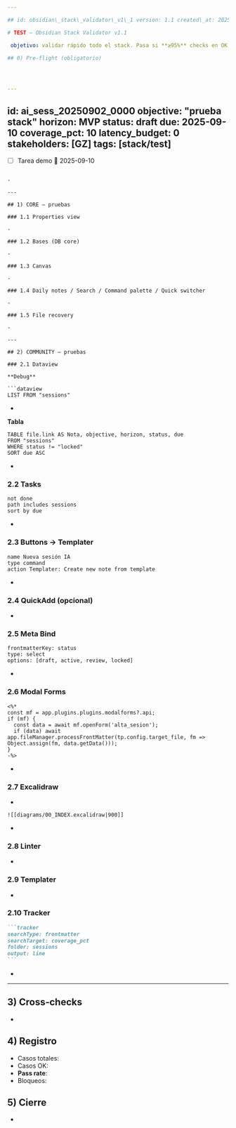 ```yaml
---

## id: obsidian\_stack\_validator\_v1\_1 version: 1.1 created\_at: 2025-09-09T00:00:00Z scope: Desktop — Core: Bases/Canvas/Properties; Community: Buttons/Dataview/Excalidraw/Tasks/Templater/Tracker/Meta‑Bind/Modal‑Forms/QuickAdd/Linter status: test

# TEST — Obsidian Stack Validator v1.1

 objetivo: validar rápido todo el stack. Pasa si **≥95%** checks en OK.

## 0) Pre‑flight (obligatorio)




---
```

id: ai_sess_20250902_0000
objective: "prueba stack"
horizon: MVP
status: draft
due: 2025-09-10
coverage_pct: 10
latency_budget: 0
stakeholders: [GZ]
tags: [stack/test]
---
- [ ] Tarea demo 📅 2025-09-10
```

-

---

## 1) CORE — pruebas

### 1.1 Properties view

-

### 1.2 Bases (DB core)

-

### 1.3 Canvas

-

### 1.4 Daily notes / Search / Command palette / Quick switcher

-

### 1.5 File recovery

-

---

## 2) COMMUNITY — pruebas

### 2.1 Dataview

**Debug**

```dataview
LIST FROM "sessions"
```

-

**Tabla**

```dataview
TABLE file.link AS Nota, objective, horizon, status, due
FROM "sessions"
WHERE status != "locked"
SORT due ASC
```

-

### 2.2 Tasks

```tasks
not done
path includes sessions
sort by due
```

-

### 2.3 Buttons → Templater

```button
name Nueva sesión IA
type command
action Templater: Create new note from template
```

-

### 2.4 QuickAdd (opcional)

-

### 2.5 Meta Bind

```meta-bind-input
frontmatterKey: status
type: select
options: [draft, active, review, locked]
```

-

### 2.6 Modal Forms

```tpl
<%*
const mf = app.plugins.plugins.modalforms?.api;
if (mf) {
  const data = await mf.openForm('alta_sesion');
  if (data) await app.fileManager.processFrontMatter(tp.config.target_file, fm => Object.assign(fm, data.getData()));
}
-%>
```

-

### 2.7 Excalidraw

-

```
![[diagrams/00_INDEX.excalidraw|900]]
```

-

### 2.8 Linter

-

### 2.9 Templater

-

### 2.10 Tracker

````markdown
```tracker
searchType: frontmatter
searchTarget: coverage_pct
folder: sessions
output: line
```
````

-

---

## 3) Cross‑checks

-

## 4) Registro

- Casos totales:
- Casos OK:
- **Pass rate**:
- Bloqueos:

## 5) Cierre

-

